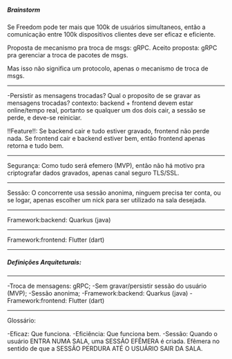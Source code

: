 ##### Brainstorm
Se Freedom pode ter mais que 100k de usuários simultaneos, então a comunicação entre 100k dispositivos clientes deve ser eficaz e eficiente.

Proposta de mecanismo pra troca de msgs: gRPC.
Aceito proposta: gRPC pra gerenciar a troca de pacotes de msgs.

Mas isso não significa um protocolo, apenas o mecanismo de troca de msgs.

---

-Persistir as mensagens trocadas? Qual o proposito de se gravar as mensagens trocadas? contexto: backend + frontend devem estar online/tempo real, portanto se qualquer um dos dois cair, a sessão se perde, e deve-se reiniciar. 

!!Feature!!: Se backend cair e tudo estiver gravado, frontend não perde nada. Se frontend cair e backend estiver bem, então frontend apenas retorna e tudo bem. 

---

Segurança: Como tudo será efemero (MVP), então não há motivo pra criptografar dados gravados, apenas canal seguro TLS/SSL.

---

Sessão: O concorrente usa sessão anonima, ninguem precisa ter conta, ou se logar, apenas escolher um nick para ser utilizado na sala desejada.

---

Framework:backend: Quarkus (java)

---

Framework:frontend: Flutter (dart)

---

##### Definições Arquiteturais:

---

-Troca de mensagens: gRPC;
-Sem gravar/persistir sessão do usuário (MVP);
-Sessão anonima;
-Framework:backend: Quarkus (java)
-Framework:frontend: Flutter (dart)

---

Glossário:

-Eficaz: Que funciona.
-Eficiência: Que funciona bem.
-Sessão: Quando o usuário ENTRA NUMA SALA, uma SESSÃO EFÊMERA é criada. Efêmera no sentido de que a SESSÃO PERDURA ATÉ O USUÁRIO SAIR DA SALA.

